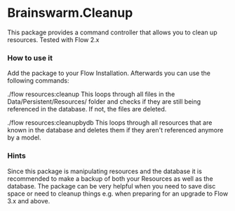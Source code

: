 # Brainswarm.Cleanup #

This package provides a command controller that allows you to clean up resources.
Tested with Flow 2.x

### How to use it ###

Add the package to your Flow Installation.
Afterwards you can use the following commands:

./flow resources:cleanup
This loops through all files in the Data/Persistent/Resources/ folder and checks if they are still being referenced in the database. If not, the files are deleted.

./flow resources:cleanupbydb
This loops through all resources that are known in the database and deletes them if they aren't referenced anymore by a model.

### Hints ###

Since this package is manipulating resources and the database it is recommended to make a backup of both your Resources as well as the database.
The package can be very helpful when you need to save disc space or need to cleanup things e.g. when preparing for an upgrade to Flow 3.x and above.